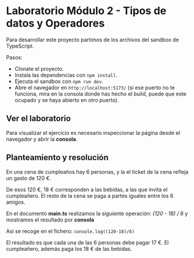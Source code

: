 # Laboratorio Módulo 2 - Tipos de datos y Operadores

Para desarrollar este proyecto partimos de los archivos del sandbox de TypeScript.

Pasos:

- Clonate el proyecto.
- Instala las dependencias con `npm install`.
- Ejecuta el sandbox con `npm run dev`.
- Abre el navegador en `http://localhost:5173/` (si ese puerto no te funciona, mira en la consola donde has hecho el build, puede que este ocupado y se haya abierto en otro puerto).

## Ver el laboratorio

Para visualizar el ejercicio es necesario inspeccionar la página desde el navegador y abrir la **consola**.

## Planteamiento y resolución

En una cena de cumpleaños hay 6 personas, y la el ticket de la cena refleja un gasto de 120 €.

De esos 120 €, 18 € corresponden a las bebidas, a las que invita el cumpleañero. El resto de la cena se paga a partes iguales entre los 6 amigos.

En el documento **main.ts** realizamos la siguiente operación: _(120 - 18) / 6_ y mostramos el resultado por **consola**

Así se recoge en el fichero: `console.log((120-18)/6)`

El resultado es que cada una de las 6 personas debe pagar 17 €. El cumpleañero, además paga los 18 € de las bebidas.
